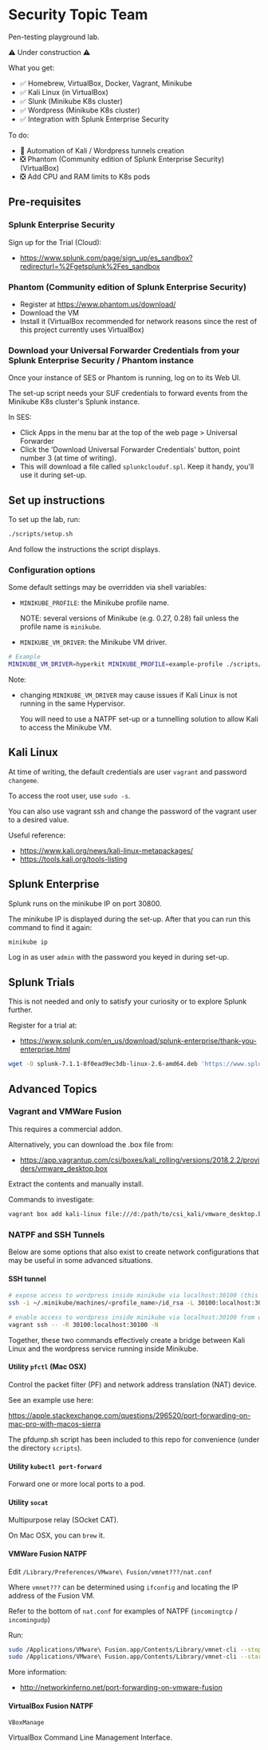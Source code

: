 # Security Topic Team

Pen-testing playground lab.

⚠️ Under construction ⚠️

What you get:

  - ✅ Homebrew, VirtualBox, Docker, Vagrant, Minikube
  - ✅ Kali Linux (in VirtualBox)
  - ✅ Slunk (Minikube K8s cluster)
  - ✅ Wordpress (Minikube K8s cluster)
  - ✅ Integration with Splunk Enterprise Security

To do:
  - 🐣 Automation of Kali / Wordpress tunnels creation
  - ❎ Phantom (Community edition of Splunk Enterprise Security) (VirtualBox)
  - ❎ Add CPU and RAM limits to K8s pods

## Pre-requisites

### Splunk Enterprise Security

Sign up for the Trial (Cloud):

  - https://www.splunk.com/page/sign_up/es_sandbox?redirecturl=%2Fgetsplunk%2Fes_sandbox

### Phantom (Community edition of Splunk Enterprise Security)

  - Register at https://www.phantom.us/download/
  - Download the VM
  - Install it (VirtualBox recommended for network reasons since the rest of this project currently uses VirtualBox)

### Download your Universal Forwarder Credentials from your Splunk Enterprise Security / Phantom instance

Once your instance of SES or Phantom is running, log on to its Web UI.

The set-up script needs your SUF credentials to forward events from the Minikube K8s cluster's Splunk instance.

In SES:

  - Click Apps in the menu bar at the top of the web page > Universal Forwarder
  - Click the 'Download Universal Forwarder Credentials' button, point number 3 (at time of writing).
  - This will download a file called `splunkclouduf.spl`. Keep it handy, you'll use it during set-up.

## Set up instructions

To set up the lab, run:

```bash
./scripts/setup.sh
```

And follow the instructions the script displays.

### Configuration options

Some default settings may be overridden via shell variables:

  - `MINIKUBE_PROFILE`: the Minikube profile name.

    NOTE: several versions of Minikube (e.g. 0.27, 0.28) fail unless the profile name is `minikube`.
  - `MINIKUBE_VM_DRIVER`: the Minikube VM driver.

```bash
# Example
MINIKUBE_VM_DRIVER=hyperkit MINIKUBE_PROFILE=example-profile ./scripts/setup.sh
```

Note:

- changing `MINIKUBE_VM_DRIVER` may cause issues if Kali Linux is not running in the same Hypervisor.

  You will need to use a NATPF set-up or a tunnelling solution to allow Kali to access the Minikube VM.

## Kali Linux

At time of writing, the default credentials are user `vagrant` and password `changeme`.

To access the root user, use `sudo -s`.

You can also use vagrant ssh and change the password of the vagrant user to a desired value.

Useful reference:

  - https://www.kali.org/news/kali-linux-metapackages/
  - https://tools.kali.org/tools-listing

## Splunk Enterprise

Splunk runs on the minikube IP on port 30800.

The minikube IP is displayed during the set-up. After that you can run this command to find it again:

```bash
minikube ip
```

Log in as user `admin` with the password you keyed in during set-up.

## Splunk Trials

This is not needed and only to satisfy your curiosity or to explore Splunk further.

Register for a trial at:

- https://www.splunk.com/en_us/download/splunk-enterprise/thank-you-enterprise.html

```bash
wget -O splunk-7.1.1-8f0ead9ec3db-linux-2.6-amd64.deb 'https://www.splunk.com/bin/splunk/DownloadActivityServlet?architecture=x86_64&platform=linux&version=7.1.1&product=splunk&filename=splunk-7.1.1-8f0ead9ec3db-linux-2.6-amd64.deb&wget=true'
```

## Advanced Topics

### Vagrant and VMWare Fusion

This requires a commercial addon.

Alternatively, you can download the .box file from:

- https://app.vagrantup.com/csi/boxes/kali_rolling/versions/2018.2.2/providers/vmware_desktop.box

Extract the contents and manually install.

Commands to investigate:

```bash
vagrant box add kali-linux file:///d:/path/to/csi_kali/vmware_desktop.box
```

### NATPF and SSH Tunnels

Below are some options that also exist to create network configurations that may be useful in some advanced situations.

#### SSH tunnel

```bash
# expose access to wordpress inside minikube via localhost:30100 (this could also be done with kubectl port-forward)
ssh -i ~/.minikube/machines/<profile_name>/id_rsa -L 30100:localhost:30100 -N docker@`minikube --profile=<profile_name> ip`

# enable access to wordpress inside minikube via localhost:30100 from within Kali Linux
vagrant ssh -- -R 30100:localhost:30100 -N
```

Together, these two commands effectively create a bridge between Kali Linux and the wordpress service running inside Minikube.

#### Utility `pfctl` (Mac OSX)

Control the packet filter (PF) and network address translation (NAT) device.

See an example use here:

https://apple.stackexchange.com/questions/296520/port-forwarding-on-mac-pro-with-macos-sierra

The pfdump.sh script has been included to this repo for convenience (under the directory `scripts`).
     
#### Utility `kubectl port-forward`

Forward one or more local ports to a pod.

#### Utility `socat`

Multipurpose relay (SOcket CAT).

On Mac OSX, you can `brew` it.

#### VMWare Fusion NATPF

Edit `/Library/Preferences/VMware\ Fusion/vmnet???/nat.conf`

Where `vmnet???` can be determined using `ifconfig` and locating the IP address of the Fusion VM.

Refer to the bottom of `nat.conf` for examples of NATPF (`incomingtcp` / `incomingudp`)

Run:

```bash
sudo /Applications/VMware\ Fusion.app/Contents/Library/vmnet-cli --stop
sudo /Applications/VMware\ Fusion.app/Contents/Library/vmnet-cli --start
```

More information:

- http://networkinferno.net/port-forwarding-on-vmware-fusion

#### VirtualBox Fusion NATPF

`VBoxManage`

VirtualBox Command Line Management Interface.
